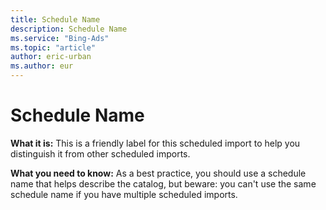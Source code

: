 ```yaml
---
title: Schedule Name
description: Schedule Name
ms.service: "Bing-Ads"
ms.topic: "article"
author: eric-urban
ms.author: eur
---
```


# Schedule Name

**What it is:** This is a friendly label for this scheduled import to help you distinguish it from other scheduled imports.

**What you need to know:** As a best practice, you should use a schedule name that helps describe the catalog, but beware: you can't use the same schedule name if you have multiple scheduled imports.


